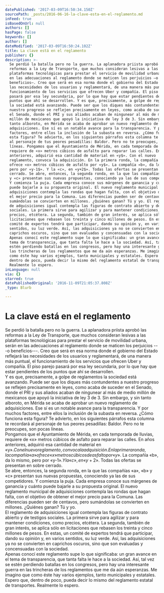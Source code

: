 ```yaml
---
datePublished: '2017-03-09T16:50:34.150Z'
sourcePath: _posts/2016-06-16-la-clave-esta-en-el-reglamento.md
inFeed: true
isBasedOnUrl: null
authors: []
hasPage: false
keywords: []
author: []
dateModified: '2017-03-09T16:50:24.102Z'
title: La clave está en el reglamento
publisher: {}
description: >-
  Se perdió la batalla pero no la guerra. La aplanadora priista aprobó las
  reformas a la Ley de Transporte, que muchos consideran lesivas a las
  plataformas tecnológicas para prestar el servicio de movilidad urbana, serán
  en las adecuaciones al reglamento donde se maticen los perjuicios —o
  beneficios—. Creo que será en esa norma donde el gobierno del Estado reflejará
  las necesidades de los usuarios y reglamentará, de una manera más puntual, el
  funcionamiento de los servicios que ofrecen Uber y compañía. El piso parejo
  pasará por esa ley secundaria, por lo que hay que estar pendientes de los
  puntos que ahí se desarrollen. Y es que, precisamente, a golpe de reglamentos
  la sociedad está avanzando. Puede ser que los diques más contundentes a
  nuestro progreso se reflejen precisamente en leyes, como acaba de suceder en
  el Senado, donde el PRI y sus aliados acaban de ningunear al más de medio
  millón de mexicanos que apoyó la iniciativa de ley 3 de 3. Sin embargo, y sin
  tanto alboroto, en Mérida se acaba de aprobar un nuevo reglamento de
  adquisiciones. Ese sí es un notable avance para la transparencia. Y por muchos
  factores, entre ellos la inclusión de la subasta en reversa. ¿Cómo funciona
  esta figura? Te advierto, en los siguientes párrafos esta columna te recordará
  al personaje de tus peores pesadillas: Baldor. Pero no te preocupes, son pocas
  líneas. Pongamos que el Ayuntamiento de Mérida, en cada temporada de lluvias,
  requiere de «x» metros cúbicos de asfalto para reparar las calles. En años
  anteriores, adquirió esa cantidad de material en «y$». Con el nuevo
  reglamento, convoca la adquisición. En la primera ronda, la compañía «a»
  ofrece «x» metros cúbicos de asfalto por «y$». La compañía «b», da lo mismo,
  pero por «y-1$». Y la «c», en «y+2$». Todas las ofertas se presentan en sobre
  cerrado. Se abre, entonces, la segunda ronda, en la que las compañías «a», «b»
  y «c» presentan sus nuevas propuestas, conociendo ya las de sus competidores.
  Y comienza la puja. Cada empresa conoce sus márgenes de ganancia y cuánto
  puede bajarle a su propuesta original. El nuevo reglamento municipal de
  adquisiciones contempla las rondas que hagan falta, con el objetivo de obtener
  el mejor precio para la Comuna. Las diferencias pueden ser de centavos, pero
  sumándolas se convierten en millones. ¿Quiénes ganan? Tú y yo. El reglamento
  de adquisiciones igual contempla las figuras de contrato abierto y de testigos
  sociales. La primera sirve para agilizar y para mantener condiciones, como
  precios, etcétera. La segunda, también de gran interés, se aplica sólo en
  licitaciones que rebasen los treinta y cinco millones de pesos. En estas, un
  comité de expertos tendrá que participar, dando su opinión y, en varios
  sentidos, su luz verde. Así, las adquisiciones ya no se convierten en
  caprichos oscuros, sino que son evaluadas y concensuadas con la sociedad.
  Apenas conocí este reglamento supe lo que significaba: un gran avance en el
  tema de transparencia, que tanta falta le hace a la sociedad. Así, tal vez se
  estén perdiendo batallas en los congresos, pero hay una interesante guerra en
  las trincheras de los reglamentos que me da aún esperanzas. Me imagino que
  como éste hay varios ejemplos, tanto municipales y estatales. Espero que,
  dentro de poco, pueda decir lo mismo del reglamento estatal de transportes.
  Realmente lo espero.
inLanguage: null
via: {}
starred: true
datePublishedOriginal: '2016-11-09T21:05:37.808Z'
_type: Blurb

---
```

# La clave está en el reglamento

Se perdió la batalla pero no la guerra. La aplanadora priista aprobó las reformas a la Ley de Transporte, que muchos consideran lesivas a las plataformas tecnológicas para prestar el servicio de movilidad urbana, serán en las adecuaciones al reglamento donde se maticen los perjuicios ---o beneficios---. Creo que será en esa norma donde el gobierno del Estado reflejará las necesidades de los usuarios y reglamentará, de una manera más puntual, el funcionamiento de los servicios que ofrecen Uber y compañía. El piso parejo pasará por esa ley secundaria, por lo que hay que estar pendientes de los puntos que ahí se desarrollen.   
Y es que, precisamente, a golpe de reglamentos la sociedad está avanzando. Puede ser que los diques más contundentes a nuestro progreso se reflejen precisamente en leyes, como acaba de suceder en el Senado, donde el PRI y sus aliados acaban de ningunear al más de medio millón de mexicanos que apoyó la iniciativa de ley 3 de 3\. Sin embargo, y sin tanto alboroto, en Mérida se acaba de aprobar un nuevo reglamento de adquisiciones. Ese sí es un notable avance para la transparencia. Y por muchos factores, entre ellos la inclusión de la subasta en reversa. ¿Cómo funciona esta figura? Te advierto, en los siguientes párrafos esta columna te recordará al personaje de tus peores pesadillas: Baldor. Pero no te preocupes, son pocas líneas.   
Pongamos que el Ayuntamiento de Mérida, en cada temporada de lluvias, requiere de «x» metros cúbicos de asfalto para reparar las calles. En años anteriores, adquirió esa cantidad de material en «y$». Con el nuevo reglamento, convoca la adquisición. En la primera ronda, la compañía «a» ofrece «x» metros cúbicos de asfalto por «y$». La compañía «b», da lo mismo, pero por «y-1$». Y la «c», en «y+2$». Todas las ofertas se presentan en sobre cerrado.   
Se abre, entonces, la segunda ronda, en la que las compañías «a», «b» y «c» presentan sus nuevas propuestas, conociendo ya las de sus competidores. Y comienza la puja. Cada empresa conoce sus márgenes de ganancia y cuánto puede bajarle a su propuesta original. El nuevo reglamento municipal de adquisiciones contempla las rondas que hagan falta, con el objetivo de obtener el mejor precio para la Comuna. Las diferencias pueden ser de centavos, pero sumándolas se convierten en millones. ¿Quiénes ganan? Tú y yo.   
El reglamento de adquisiciones igual contempla las figuras de contrato abierto y de testigos sociales. La primera sirve para agilizar y para mantener condiciones, como precios, etcétera. La segunda, también de gran interés, se aplica sólo en licitaciones que rebasen los treinta y cinco millones de pesos. En estas, un comité de expertos tendrá que participar, dando su opinión y, en varios sentidos, su luz verde. Así, las adquisiciones ya no se convierten en caprichos oscuros, sino que son evaluadas y concensuadas con la sociedad.   
Apenas conocí este reglamento supe lo que significaba: un gran avance en el tema de transparencia, que tanta falta le hace a la sociedad. Así, tal vez se estén perdiendo batallas en los congresos, pero hay una interesante guerra en las trincheras de los reglamentos que me da aún esperanzas. Me imagino que como éste hay varios ejemplos, tanto municipales y estatales. Espero que, dentro de poco, pueda decir lo mismo del reglamento estatal de transportes. Realmente lo espero.